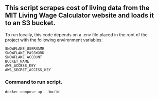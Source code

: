 ## This script scrapes cost of living data from the MIT Living Wage Calculator website and loads it to an S3 bucket.

To run locally, this code depends on a .env file placed in the root of the project with the following environment variables:

```
SNOWFLAKE_USERNAME
SNOWFLAKE_PASSWORD
SNOWFLAKE_ACCOUNT
BUCKET_NAME
AWS_ACCESS_KEY
AWS_SECRET_ACCESS_KEY
```

### Command to run script.

`docker compose up --build`